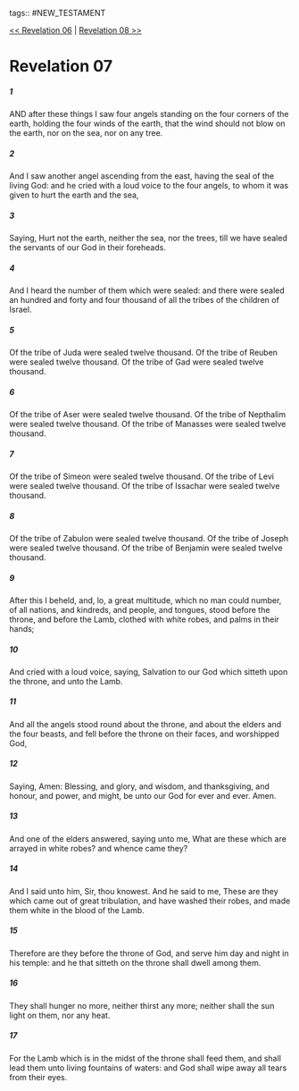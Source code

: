 tags:: #NEW_TESTAMENT

[<< Revelation 06](NEW_TESTAMENT/27_Revelation/Revelation_06.md) | [Revelation 08 >>](NEW_TESTAMENT/27_Revelation/Revelation_08.md)

# Revelation 07

##### 1

AND after these things I saw four angels standing on the four corners of the earth, holding the four winds of the earth, that the wind should not blow on the earth, nor on the sea, nor on any tree.

##### 2

And I saw another angel ascending from the east, having the seal of the living God: and he cried with a loud voice to the four angels, to whom it was given to hurt the earth and the sea,

##### 3

Saying, Hurt not the earth, neither the sea, nor the trees, till we have sealed the servants of our God in their foreheads.

##### 4

And I heard the number of them which were sealed: and there were sealed an hundred and forty and four thousand of all the tribes of the children of Israel.

##### 5

Of the tribe of Juda were sealed twelve thousand. Of the tribe of Reuben were sealed twelve thousand. Of the tribe of Gad were sealed twelve thousand.

##### 6

Of the tribe of Aser were sealed twelve thousand. Of the tribe of Nepthalim were sealed twelve thousand. Of the tribe of Manasses were sealed twelve thousand.

##### 7

Of the tribe of Simeon were sealed twelve thousand. Of the tribe of Levi were sealed twelve thousand. Of the tribe of Issachar were sealed twelve thousand.

##### 8

Of the tribe of Zabulon were sealed twelve thousand. Of the tribe of Joseph were sealed twelve thousand. Of the tribe of Benjamin were sealed twelve thousand.

##### 9

After this I beheld, and, lo, a great multitude, which no man could number, of all nations, and kindreds, and people, and tongues, stood before the throne, and before the Lamb, clothed with white robes, and palms in their hands;

##### 10

And cried with a loud voice, saying, Salvation to our God which sitteth upon the throne, and unto the Lamb.

##### 11

And all the angels stood round about the throne, and about the elders and the four beasts, and fell before the throne on their faces, and worshipped God,

##### 12

Saying, Amen: Blessing, and glory, and wisdom, and thanksgiving, and honour, and power, and might, be unto our God for ever and ever. Amen.

##### 13

And one of the elders answered, saying unto me, What are these which are arrayed in white robes? and whence came they?

##### 14

And I said unto him, Sir, thou knowest. And he said to me, These are they which came out of great tribulation, and have washed their robes, and made them white in the blood of the Lamb.

##### 15

Therefore are they before the throne of God, and serve him day and night in his temple: and he that sitteth on the throne shall dwell among them.

##### 16

They shall hunger no more, neither thirst any more; neither shall the sun light on them, nor any heat.

##### 17

For the Lamb which is in the midst of the throne shall feed them, and shall lead them unto living fountains of waters: and God shall wipe away all tears from their eyes.
